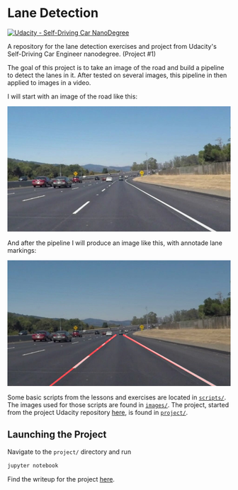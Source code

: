# Lane Detection

[![Udacity - Self-Driving Car NanoDegree](https://s3.amazonaws.com/udacity-sdc/github/shield-carnd.svg)](http://www.udacity.com/drive)

A repository for the lane detection exercises and project from Udacity's Self-Driving Car Engineer nanodegree. (Project #1)

The goal of this project is to take an image of the road and build a pipeline to detect the lanes in it. After tested on several images, this pipeline in then applied to images in a video.

I will start with an image of the road like this:

![Image before pipeline](./project/test_images/solidWhiteCurve.jpg)

And after the pipeline I will produce an image like this, with annotade lane markings:

![Image after pipeline](./project/test_images_output/solidWhiteCurve_out.jpg)

Some basic scripts from the lessons and exercises are located in [`scripts/`](./scripts). The images used for those scripts are found in [`images/`](./scripts). The project, started from the project Udacity repository [here](https://github.com/udacity/CarND-LaneLines-P1), is found in [`project/`](./project).

## Launching the Project

Navigate to the `project/` directory and run

```bash
jupyter notebook
```

Find the writeup for the project [here](./project/writeup.md).
